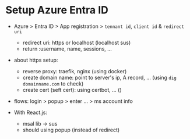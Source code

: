 # Setup Azure Entra ID 

- Azure > Entra ID > App registration > `tennant id`, `client id` & `redirect uri`
  - redirect uri: https or localhost (localhost sus)
  - return :username, name, sessions, ...

- about https setup: 
  - reverse proxy: traefik, nginx (using docker)
  - create domain name: point to server's ip, A record, ... (using `dig domainname.com` to check) 
  - create cert (seft cert): using certbot, ... ()

- flows: login > popup > enter ... > ms account info

- With React.js:
  - msal lib -> sus 
  - should using popup (instead of redirect)